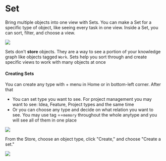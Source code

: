 # Set

Bring multiple objects into one view with Sets. You can make a Set for a specific type of object, like seeing every task in one view. Inside a Set, you can sort, filter, and choose a view.

![](../.gitbook/assets/Screenshot%202021-09-09%20at%2018.09.04.jpg)

Sets don't **store** objects. They are a way to see a portion of your knowledge graph like objects tagged `Work`. Sets help you sort through and create specific views to work with many objects at once

#### **Creating Sets**

You can create any type with + menu in Home or in bottom-left corner. After that

* You can set type you want to see. For project management you may want to see: Idea, Feature, Project types and the same time
* Or you can choose any type and decide on what relation you want to see. You may use tag ==`memory` throughout the whole anytype and you will see all of them in one place

![](<../.gitbook/assets/test (1) (1).gif>)

From the Store, choose an object type, click "Create," and choose "Create a set."

![](https://t2535380.p.clickup-attachments.com/t2535380/4def3cb7-d672-4d11-b2a1-2c75e693a468/CleanShot%202021-09-09%20at%2018.06.11.gif)
